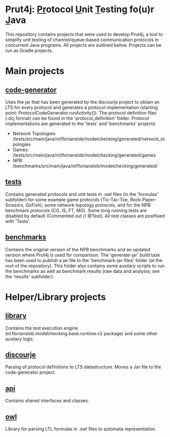 # Prut4j: <ins>Pr</ins>otocol <ins>U</ins>nit <ins>T</ins>esting fo(u)r <ins>J</ins>ava

This repository contains projects that were used to develop Prut4j, a tool to simplify unit testing of channel/queue-based communication protocols in concurrent Java programs. All projects are outlined below. Projects can be run as Gradle projects. 

# Main projects
## <ins>code-generator</ins>
Uses the jar that has been generated by the discourje project to obtain an LTS for every protocol and generates a protocol implementation (starting point: ProtocolCodeGenerator.runActivity()). The protocol definition files (.dcj format) can be found in the 'protocol_definition' folder. Protocol implementations are generated to the 'tests' and 'benchmarks' projects:

 - Network Topologies: /tests/src/main/java/nl/florianslob/modelchecking/generated/network_topologies
 - Games: /tests/src/main/java/nl/florianslob/modelchecking/generated/games
 - NPB: /benchmarks/src/main/java/nl/florianslob/modelchecking/generated/

## <ins>tests</ins>
Contains generated protocols and unit tests in .owl files (in the 'formulas' subfolder) for some example game protocols (Tic-Tac-Toe, Rock-Paper-Scissors, GoFish), some network topology protocols, and for the NPB benchmark protocols (CG, IS, FT, MG). Some long running tests are disabled by default (Commented out // @Test). All test classes are postfixed with 'Tests'.

## <ins>benchmarks</ins>
Contains the original version of the NPB benchmarks and an updated version where Prut4j is used for comparison. The 'generate-jar' build task has been used to publish a jar file to the 'benchmark-jar-files' folder (at the root of the repository). This folder also contains some auxilary scripts to run the benchmarks as well as benchmark results (raw data and analysis; see the 'results' subfolder).

# Helper/Library projects

## <ins>library</ins>
Contains the test execution engine (nl.florianslob.modelchecking.base.runtime.v2 package) and some other auxilary logic.

## <ins>discourje</ins>
Parsing of protocol definitions to LTS datastructure. Moves a Jar file to the code-generator project. 

## <ins>api</ins>
Contains shared interfaces and classes.

## <ins>owl</ins>
Library for parsing LTL formulas in .owl files to automata representation.
